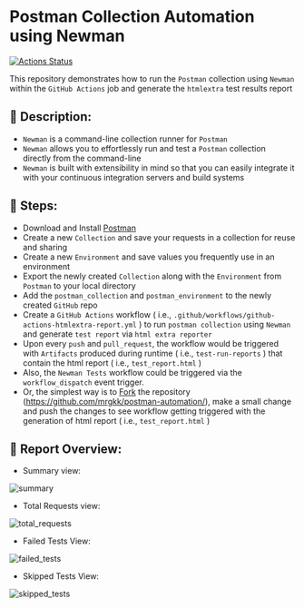 # Postman Collection Automation using Newman

[![Actions Status](https://github.com/mrgkk/postman-reports/workflows/Newman%20Tests/badge.svg)](https://github.com/mrgkk/postman-reports/actions/workflows/github-actions-htmlextra-report.yml)

This repository demonstrates how to run the `Postman` collection using `Newman` within the `GitHub Actions` job and generate the `htmlextra` test results report

## 🚀 Description:

- `Newman` is a command-line collection runner for `Postman`
- `Newman` allows you to effortlessly run and test a `Postman` collection directly from the command-line
- `Newman` is built with extensibility in mind so that you can easily integrate it with your continuous integration servers and build systems

## 🚀 Steps:

- Download and Install [Postman](https://www.postman.com/downloads/)
- Create a new `Collection` and save your requests in a collection for reuse and sharing
- Create a new `Environment` and save values you frequently use in an environment
- Export the newly created `Collection` along with the `Environment` from `Postman` to your local directory
- Add the `postman_collection` and `postman_environment` to the newly created `GitHub` repo
- Create a `GitHub Actions` workflow ( i.e., `.github/workflows/github-actions-htmlextra-report.yml` ) to run `postman collection` using `Newman` and generate `test report` via `html extra reporter`
- Upon every `push` and `pull_request`, the workflow would be triggered with `Artifacts` produced during runtime ( i.e., `test-run-reports` ) that contain the html report ( i.e., `test_report.html` )
- Also, the `Newman Tests` workflow could be triggered via the `workflow_dispatch` event trigger.
- Or, the simplest way is to [Fork](https://github.com/mrgkk/postman-automation/fork) the repository (https://github.com/mrgkk/postman-automation/), make a small change and push the changes to see workflow getting triggered with the generation of html report ( i.e., `test_report.html` )

## 🚀 Report Overview:

- Summary view:

![summary](https://github.com/mrgkk/postman-automation/blob/master/images/summary.png)

- Total Requests view:

![total_requests](https://github.com/mrgkk/postman-automation/blob/master/images/total_requests.png)

- Failed Tests View:

![failed_tests](https://github.com/mrgkk/postman-automation/blob/master/images/failed_tests.png)

- Skipped Tests View:

![skipped_tests](https://github.com/mrgkk/postman-automation/blob/master/images/skipped_tests.png)
